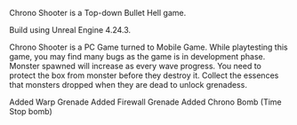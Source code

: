 Chrono Shooter is a Top-down Bullet Hell game.

Build using Unreal Engine 4.24.3.

Chrono Shooter is a PC Game turned to Mobile Game. While playtesting this game, you may find many bugs as the game is in development phase. Monster spawned will increase as every wave progress. You need to protect the box from monster before they destroy it.
Collect the essences that monsters dropped when they are dead to unlock grenadess.

Added Warp Grenade
Added Firewall Grenade
Added Chrono Bomb (Time Stop bomb)


 

